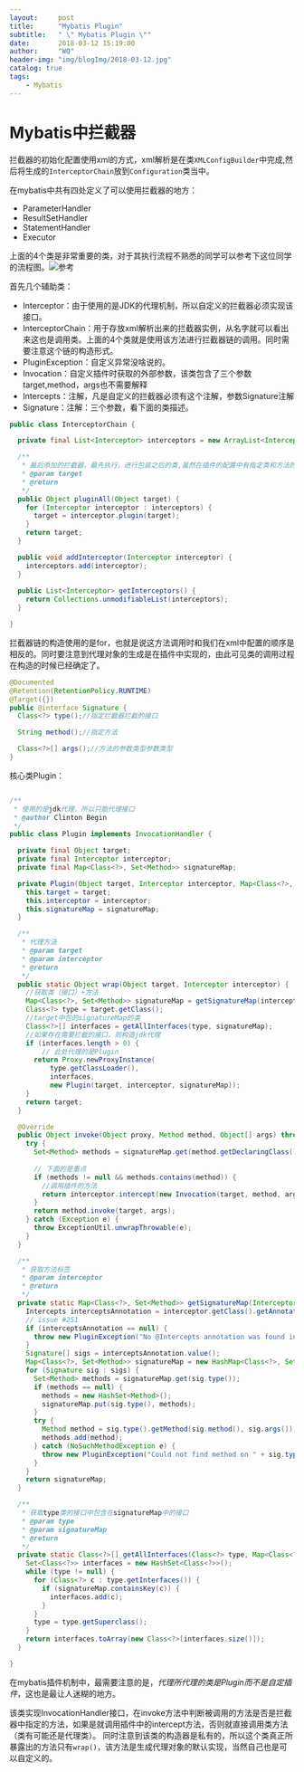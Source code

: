 ```yaml
---
layout:     post
title:      "Mybatis Plugin"
subtitle:   " \" Mybatis Plugin \""
date:       2018-03-12 15:19:00
author:     "WQ"
header-img: "img/blogImg/2018-03-12.jpg"
catalog: true
tags:
    - Mybatis
---
```


# Mybatis中拦截器

拦截器的初始化配置使用xml的方式，xml解析是在类`XMLConfigBuilder`中完成,然后将生成的`InterceptorChain`放到`Configuration`类当中。

在mybatis中共有四处定义了可以使用拦截器的地方：<br>
* ParameterHandler
* ResultSetHandler
* StatementHandler
* Executor

上面的4个类是非常重要的类，对于其执行流程不熟悉的同学可以参考下这位同学的流程图。![参考](http://img.blog.csdn.net/20141028140852531?watermark/2/text/aHR0cDovL2Jsb2cuY3Nkbi5uZXQvbHVhbmxvdWlz/font/5a6L5L2T/fontsize/400/fill/I0JBQkFCMA==/dissolve/70/gravity/SouthEast)



首先几个辅助类：
* Interceptor：由于使用的是JDK的代理机制，所以自定义的拦截器必须实现该接口。
* InterceptorChain：用于存放xml解析出来的拦截器实例，从名字就可以看出来这也是调用类。上面的4个类就是使用该方法进行拦截器链的调用。同时需要注意这个链的构造形式。
* PluginException：自定义异常没啥说的。
* Invocation：自定义插件时获取的外部参数，该类包含了三个参数target,method，args也不需要解释
* Intercepts：注解，凡是自定义的拦截器必须有这个注解，参数Signature注解
* Signature：注解：三个参数，看下面的类描述。


```java
public class InterceptorChain {

  private final List<Interceptor> interceptors = new ArrayList<Interceptor>();

  /**
   * 最后添加的拦截器，最先执行，进行包装之后的类,虽然在插件的配置中有指定类和方法的位置，但是因为是层层包装，所以造成了生成多层动态代理，会影响一定的性能
   * @param target
   * @return
   */
  public Object pluginAll(Object target) {
    for (Interceptor interceptor : interceptors) {
      target = interceptor.plugin(target);
    }
    return target;
  }

  public void addInterceptor(Interceptor interceptor) {
    interceptors.add(interceptor);
  }
  
  public List<Interceptor> getInterceptors() {
    return Collections.unmodifiableList(interceptors);
  }

}
```

拦截器链的构造使用的是for，也就是说这方法调用时和我们在xml中配置的顺序是相反的。同时要注意到代理对象的生成是在插件中实现的，由此可见类的调用过程在构造的时候已经确定了。

```java
@Documented
@Retention(RetentionPolicy.RUNTIME)
@Target({})
public @interface Signature {
  Class<?> type();//指定拦截器拦截的接口

  String method();//指定方法

  Class<?>[] args();//方法的参数类型参数类型
}
```

核心类Plugin：

```java

/**
 * 使用的是jdk代理，所以只能代理接口
 * @author Clinton Begin
 */
public class Plugin implements InvocationHandler {

  private final Object target;
  private final Interceptor interceptor;
  private final Map<Class<?>, Set<Method>> signatureMap;

  private Plugin(Object target, Interceptor interceptor, Map<Class<?>, Set<Method>> signatureMap) {
    this.target = target;
    this.interceptor = interceptor;
    this.signatureMap = signatureMap;
  }

  /**
   * 代理方法
   * @param target
   * @param interceptor
   * @return
   */
  public static Object wrap(Object target, Interceptor interceptor) {
    //获取类（接口）+方法
    Map<Class<?>, Set<Method>> signatureMap = getSignatureMap(interceptor);
    Class<?> type = target.getClass();
    //target中包的signatureMap的类
    Class<?>[] interfaces = getAllInterfaces(type, signatureMap);
    //如果存在需要拦截的接口，则构造jdk代理
    if (interfaces.length > 0) {
        // 此处代理的是Plugin
      return Proxy.newProxyInstance(
          type.getClassLoader(),
          interfaces,
          new Plugin(target, interceptor, signatureMap));
    }
    return target;
  }

  @Override
  public Object invoke(Object proxy, Method method, Object[] args) throws Throwable {
    try {
      Set<Method> methods = signatureMap.get(method.getDeclaringClass());
      
      // 下面的是重点
      if (methods != null && methods.contains(method)) {
        //调用插件的方法
        return interceptor.intercept(new Invocation(target, method, args));
      }
      return method.invoke(target, args);
    } catch (Exception e) {
      throw ExceptionUtil.unwrapThrowable(e);
    }
  }

  /**
   * 获取方法标签
   * @param interceptor
   * @return
   */
  private static Map<Class<?>, Set<Method>> getSignatureMap(Interceptor interceptor) {
    Intercepts interceptsAnnotation = interceptor.getClass().getAnnotation(Intercepts.class);
    // issue #251
    if (interceptsAnnotation == null) {
      throw new PluginException("No @Intercepts annotation was found in interceptor " + interceptor.getClass().getName());      
    }
    Signature[] sigs = interceptsAnnotation.value();
    Map<Class<?>, Set<Method>> signatureMap = new HashMap<Class<?>, Set<Method>>();
    for (Signature sig : sigs) {
      Set<Method> methods = signatureMap.get(sig.type());
      if (methods == null) {
        methods = new HashSet<Method>();
        signatureMap.put(sig.type(), methods);
      }
      try {
        Method method = sig.type().getMethod(sig.method(), sig.args());
        methods.add(method);
      } catch (NoSuchMethodException e) {
        throw new PluginException("Could not find method on " + sig.type() + " named " + sig.method() + ". Cause: " + e, e);
      }
    }
    return signatureMap;
  }

  /**
   * 获取type类的接口中包含在signatureMap中的接口
   * @param type
   * @param signatureMap
   * @return
   */
  private static Class<?>[] getAllInterfaces(Class<?> type, Map<Class<?>, Set<Method>> signatureMap) {
    Set<Class<?>> interfaces = new HashSet<Class<?>>();
    while (type != null) {
      for (Class<?> c : type.getInterfaces()) {
        if (signatureMap.containsKey(c)) {
          interfaces.add(c);
        }
      }
      type = type.getSuperclass();
    }
    return interfaces.toArray(new Class<?>[interfaces.size()]);
  }

}
```

在mybatis插件机制中，最需要注意的是，*代理所代理的类是Plugin而不是自定插件*，这也是最让人迷糊的地方。

该类实现InvocationHandler接口，在invoke方法中判断被调用的方法是否是拦截器中指定的方法，如果是就调用插件中的intercept方法，否则就直接调用类方法（类有可能还是代理类）。
同时注意到该类的构造器是私有的，所以这个类真正所暴露出的方法只有`wrap()`，该方法是生成代理对象的默认实现，当然自己也是可以自定义的。




